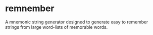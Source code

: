 # remnember
A mnemonic string generator designed to generate easy to remember strings from large word-lists of memorable words.
